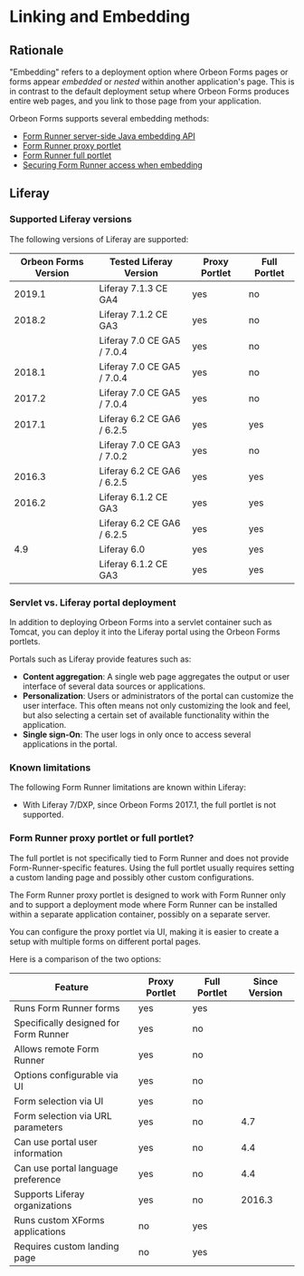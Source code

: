 # Linking and Embedding

## Rationale

"Embedding" refers to a deployment option where Orbeon Forms pages or forms appear *embedded* or *nested* within another application's page. This is in contrast to the default deployment setup where Orbeon Forms produces entire web pages, and you link to those page from your application.

Orbeon Forms supports several embedding methods:

- [Form Runner server-side Java embedding API](java-api.md)
- [Form Runner proxy portlet](liferay-proxy-portlet.md)
- [Form Runner full portlet](liferay-full-portlet.md)
- [Securing Form Runner access when embedding](securing.md)


## Liferay

### Supported Liferay versions

The following versions of Liferay are supported:

|Orbeon Forms Version|Tested Liferay Version    |Proxy Portlet|Full Portlet|
|--------------------|--------------------------|-------------|------------|
|2019.1              |Liferay 7.1.3 CE GA4      |yes          |no          |
|2018.2              |Liferay 7.1.2 CE GA3      |yes          |no          |
|                    |Liferay 7.0 CE GA5 / 7.0.4|yes          |no          |
|2018.1              |Liferay 7.0 CE GA5 / 7.0.4|yes          |no          |
|2017.2              |Liferay 7.0 CE GA5 / 7.0.4|yes          |no          |
|2017.1              |Liferay 6.2 CE GA6 / 6.2.5|yes          |yes         |
|                    |Liferay 7.0 CE GA3 / 7.0.2|yes          |no          |
|2016.3              |Liferay 6.2 CE GA6 / 6.2.5|yes          |yes         |
|2016.2              |Liferay 6.1.2 CE GA3      |yes          |yes         |
|                    |Liferay 6.2 CE GA6 / 6.2.5|yes          |yes         |
|4.9                 |Liferay 6.0               |yes          |yes         |
|                    |Liferay 6.1.2 CE GA3      |yes          |yes         |

### Servlet vs. Liferay portal deployment

In addition to deploying Orbeon Forms into a servlet container such as Tomcat, you can deploy it into the Liferay portal using the Orbeon Forms portlets.

Portals such as Liferay provide features such as:

* __Content aggregation__:  A single web page aggregates the output or user interface of several data sources or applications.
* __Personalization__: Users or administrators of the portal can customize the user interface. This often means not only customizing the look and feel, but also selecting a certain set of available functionality within the application.
* __Single sign-On__: The user logs in only once to access several applications in the portal.

### Known limitations

The following Form Runner limitations are known within Liferay:

* With Liferay 7/DXP, since Orbeon Forms 2017.1, the full portlet is not supported.

### Form Runner proxy portlet or full portlet?

The full portlet is not specifically tied to Form Runner and does not provide Form-Runner-specific features. Using the full portlet usually requires setting a custom landing page and possibly other custom configurations.
 
The Form Runner proxy portlet is designed to work with Form Runner only and to support a deployment mode where Form Runner can be installed within a separate application container, possibly on a separate server.

You can configure the proxy portlet via UI, making it is easier to create a setup with multiple forms on different portal pages.

Here is a comparison of the two options:

|Feature                               |Proxy Portlet|Full Portlet|Since Version|
|--------------------------------------|-------------|------------|-------------|
|Runs Form Runner forms                |yes          |yes         |             |
|Specifically designed for Form Runner |yes          |no          |             |
|Allows remote Form Runner             |yes          |no          |             |
|Options configurable via UI           |yes          |no          |             |
|Form selection via UI                 |yes          |no          |             |
|Form selection via URL parameters     |yes          |no          |4.7          |
|Can use portal user information       |yes          |no          |4.4          |
|Can use portal language preference    |yes          |no          |4.4          |
|Supports Liferay organizations        |yes          |no          |2016.3       |
|Runs custom XForms applications       |no           |yes         |             |
|Requires custom landing page          |no           |yes         |             |
